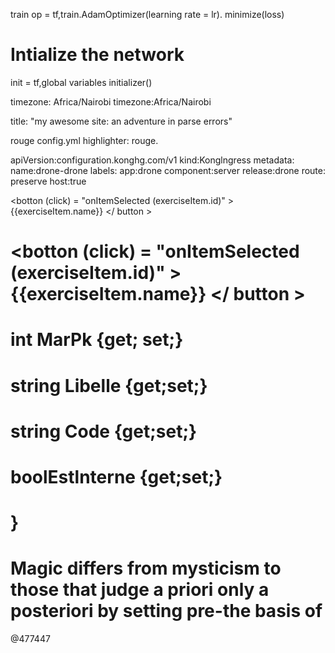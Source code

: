 train op = tf,train.AdamOptimizer(learning rate = lr). minimize(loss)

# Intialize the network

init = tf,global variables initializer()

timezone: Africa/Nairobi
timezone:Africa/Nairobi

title: "my awesome site: an adventure in parse
errors"

rouge
config.yml
highlighter: rouge.

apiVersion:configuration.konghg.com/v1
kind:Konglngress
metadata:
name:drone-drone
labels:
app:drone
component:server
release:drone
route:
preserve host:true

<botton (click) = "onItemSelected (exerciseItem.id)" > {{exerciseItem.name}} </ button >

# <botton (click) = "onItemSelected (exerciseItem.id)" > {{exerciseItem.name}} </ button >

# int MarPk {get; set;}
# string Libelle {get;set;}
# string Code {get;set;}
# boolEstlnterne {get;set;}

# }
# Magic differs from mysticism to those that judge a priori only a posteriori by setting pre-the basis of
</body>
</html>
@477447









  














